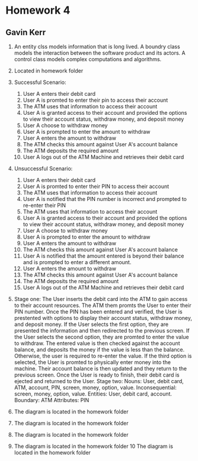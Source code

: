 # Homework 4
## Gavin Kerr

1. An entity clss models information that is long lived. A boundry class models the interaction between the software product and its actors. A control class models complex computations and algorithms. 
2. Located in homework folder
3. Successful Scenario:
	1. User A enters their debit card 
	2. User A is promted to enter their pin to access their account
	3. The ATM uses that information to access their account
	4. User A is granted access to their account and provided the options to view their account status, withdraw money, and deposit money
	5. User A choose to withdraw money
	6. User A is prompted to enter the amount to withdraw
	7. User A enters the amount to withdraw
	8. The ATM checks this amount against User A's account balance
	9. The ATM deposits the required amount
	10. User A logs out of the ATM Machine and retrieves their debit card
4. Unsuccessful Scenario:
	1. User A enters their debit card 
	2. User A is promted to enter their PIN to access their account
	3. The ATM uses that information to access their account
	4. User A is notified that the PIN number is incorrect and prompted to re-enter their PIN
	5. The ATM uses that information to access their account
	6. User A is granted access to their account and provided the options to view their account status, withdraw money, and deposit money
	7. User A choose to withdraw money
	8. User A is prompted to enter the amount to withdraw
	9. User A enters the amount to withdraw
	10. The ATM checks this amount against User A's account balance
	11. User A is notified that the amount entered is beyond their balance and is prompted to enter a different amount.
	12. User A enters the amount to withdraw
	13. The ATM checks this amount against User A's account balance
	14. The ATM deposits the required amount
	15. User A logs out of the ATM Machine and retrieves their debit card
5. Stage one:
		The User inserts the debit card into the ATM to gain access to their account resources. The ATM them promts the User to enter their PIN number. Once the PIN has been entered and verified, the User is prestented with options to display their account status, withdraw money, and deposit money. If the User selects the first option, they are presented the information and then redirected to the previous screen. If the User selects the second option, they are promted to enter the value to withdraw. The entered value is then checked against the account balance, and deposits the money if the value is less than the balance. Otherwise, the user is required to re-enter the value. If the third option is selected, the User is promted to physically enter money into the machine. Their account balance is then updated and they return to the previous screen. Once the User is ready to finish, their debit card is ejected and returned to the User.
	Stage two:
		Nouns: User, debit card, ATM, account, PIN, screen, money, option, value.
		Inconsequential: screen, money, option, value.
		Entities: User, debit card, account.
		Boundary: ATM
		Attributes: PIN
	
6. The diagram is located in the homework folder
7. The diagram is located in the homework folder
8. The diagram is located in the homework folder
9. The diagram is located in the homework folder
10 The diagram is located in the homework folder